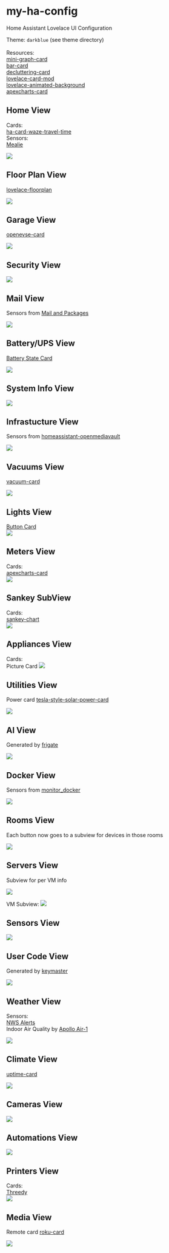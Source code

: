 # my-ha-config

Home Assistant Lovelace UI Configuration

Theme: `darkblue` (see theme directory)<br/>
<br/>
Resources:<br/>
[mini-graph-card](https://github.com/kalkih/mini-graph-card)<br/>
[bar-card](https://github.com/custom-cards/bar-card)<br/>
[decluttering-card](https://github.com/custom-cards/decluttering-card)<br/>
[lovelace-card-mod](https://github.com/thomasloven/lovelace-card-mod)<br/>
[lovelace-animated-background](https://github.com/Villhellm/lovelace-animated-background)<br/>
[apexcharts-card](https://github.com/RomRider/apexcharts-card)<br/>

## Home View

Cards:<br/>
[ha-card-waze-travel-time](https://github.com/r-renato/ha-card-waze-travel-time)<br/>
Sensors:<br/>
[Mealie](https://www.home-assistant.io/integrations/mealie)

<img src="https://github.com/firstof9/my-ha-config/raw/master/images/home-screen.png">

## Floor Plan View

[lovelace-floorplan](https://github.com/pkozul/lovelace-floorplan)

<img src="https://github.com/firstof9/my-ha-config/raw/master/images/floor-plan.gif">

## Garage View

[openevse-card](https://github.com/KipK/openevse-card)

<img src="https://github.com/firstof9/my-ha-config/raw/master/images/garage-tab.png">

## Security View

<img src="https://github.com/firstof9/my-ha-config/raw/master/images/security-tab.png">

## Mail View

Sensors from [Mail and Packages](https://github.com/moralmunky/Home-Assistant-Mail-And-Packages/)

<img src="https://github.com/firstof9/my-ha-config/raw/master/images/mail-tab.png">

## Battery/UPS View

[Battery State Card](https://github.com/maxwroc/battery-state-card)<br/>

<img src="https://github.com/firstof9/my-ha-config/raw/master/images/battery-tab.png">

## System Info View

<img src="https://github.com/firstof9/my-ha-config/raw/master/images/system-info-tab.png">

## Infrastucture View

Sensors from [homeassistant-openmediavault](https://github.com/tomaae/homeassistant-openmediavault)

<img src="https://github.com/firstof9/my-ha-config/raw/master/images/infrasturcture-tab.gif">

## Vacuums View

[vacuum-card](https://github.com/denysdovhan/vacuum-card)<br/>

<img src="https://github.com/firstof9/my-ha-config/raw/master/images/vacuum-tab.gif">

## Lights View

[Button Card](https://github.com/custom-cards/button-card)<br>
<img src="https://github.com/firstof9/my-ha-config/raw/master/images/lights-tab.png">

## Meters View
Cards:<br/>
[apexcharts-card](https://github.com/RomRider/apexcharts-card)<br/>
<img src="https://github.com/firstof9/my-ha-config/raw/master/images/meters-tab.png">

## Sankey SubView
Cards:<br/>
[sankey-chart](https://github.com/MindFreeze/ha-sankey-chart)<br/>
<img src="https://github.com/firstof9/my-ha-config/raw/master/images/sankey-chart.png">

## Appliances View
Cards:<br/>
Picture Card
<img src="https://github.com/firstof9/my-ha-config/raw/master/images/appliances-tab.png">

## Utilities View

Power card [tesla-style-solar-power-card](https://github.com/reptilex/tesla-style-solar-power-card)

<img src="https://github.com/firstof9/my-ha-config/raw/master/images/utilities-tab.webp">

## AI View

Generated by [frigate](https://github.com/blakeblackshear/frigate)

<img src="https://github.com/firstof9/my-ha-config/raw/master/images/AI-tab.png">

## Docker View

Sensors from [monitor_docker](https://github.com/ualex73/monitor_docker)

<img src="https://github.com/firstof9/my-ha-config/raw/master/images/docker-tab.png">

## Rooms View
Each button now goes to a subview for devices in those rooms

<img src="https://github.com/firstof9/my-ha-config/raw/master/images/rooms-tab.png">

## Servers View
Subview for per VM info

<img src="https://github.com/firstof9/my-ha-config/raw/master/images/servers-tab.png">

VM Subview:
<img src="https://github.com/firstof9/my-ha-config/raw/master/images/virt-machines-subview.png">

## Sensors View

<img src="https://github.com/firstof9/my-ha-config/raw/master/images/sensors-tab.png">

## User Code View

Generated by [keymaster](https://github.com/FutureTense/keymaster/)

<img src="https://github.com/firstof9/my-ha-config/raw/master/images/usercode-tab.png">

## Weather View

Sensors:<br/>
[NWS Alerts](https://github.com/finity69x2/nws_alerts)<br/>
Indoor Air Quality by [Apollo Air-1](https://apolloautomation.com/products/air-1)

<img src="https://github.com/firstof9/my-ha-config/raw/master/images/weather-tab.gif">

## Climate View
[uptime-card](https://github.com/dylandoamaral/uptime-card)

<img src="https://github.com/firstof9/my-ha-config/raw/master/images/climate-tab.png">

## Cameras View

<img src="https://github.com/firstof9/my-ha-config/raw/master/images/cameras-tab.png">

## Automations View

<img src="https://github.com/firstof9/my-ha-config/raw/master/images/automations-tab.png">

## Printers View
Cards:<br/>
[Threedy](https://github.com/dangreco/threedy)<br/>
<img src="https://github.com/firstof9/my-ha-config/raw/master/images/printers-tab.gif">

## Media View

Remote card [roku-card](https://github.com/iantrich/roku-card)<br/>

<img src="https://github.com/firstof9/my-ha-config/raw/master/images/media-tab.png">
